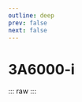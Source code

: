 ```yaml
---
outline: deep
prev: false
next: false
---
```

# 3A6000-i

::: raw
<ClientOnly>
    <CpuTable chips="3A6000-i" />
</ClientOnly>
:::

<script setup>
    import CpuTable from "../../../.vitepress/theme/components/chips/cpu_table.vue"
</script>